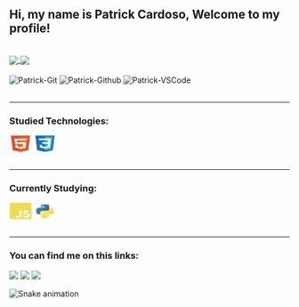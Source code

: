 ## Hi, my name is Patrick Cardoso, Welcome to my profile!

</br>


<div style="display: inline_block">
  <a href="https://github.com/PatrickDF">
    <img height="150em" align="center" src="https://github-readme-stats.vercel.app/api?username=PatrickDF&show_icons=true&theme=tokyonight&include_all_commits=true&count_private=true&hide_border=true"/>
    <img height="150em" align="center" src="https://github-readme-stats.vercel.app/api/top-langs/?username=PatrickDF&layout=compact&langs_count=7&theme=tokyonight&hide_border=true"/>
  </a>
</div>
<div style="display: inline_block"><br>
  <img align="center" alt="Patrick-Git" src="https://img.shields.io/badge/GIT-E44C30?style=for-the-badge&logo=git&logoColor=white">
  <img align="center" alt="Patrick-Github" src="https://img.shields.io/badge/GitHub-100000?style=for-the-badge&logo=github&logoColor=white">
  <img align="center" alt="Patrick-VSCode" src="https://img.shields.io/badge/VSCode-0078D4?style=for-the-badge&logo=visual%20studio%20code&logoColor=white">
</div>
<br>
<hr>

### Studied Technologies:
<div style="display: inline_block">
  <img align="center" alt="Patrick-HTML5" height="30" width="40" src="https://raw.githubusercontent.com/devicons/devicon/master/icons/html5/html5-original.svg">
  <img align="center" alt="Patrick-CSS3" height="30" width="40" src="https://raw.githubusercontent.com/devicons/devicon/master/icons/css3/css3-original.svg">
</div>
<br>
<hr>

### Currently Studying:
<div style="display: inline_block">
  <img align="center" alt="Patrick-Js" height="30" width="40" src="https://raw.githubusercontent.com/devicons/devicon/master/icons/javascript/javascript-plain.svg">
  <img align="center" alt="Patrick-Python" height="30" width="40" src="https://raw.githubusercontent.com/devicons/devicon/master/icons/python/python-original.svg">
</div>
<br>
<hr>

### You can find me on this links:
<div> 
  <a href = "mailto:orion.kimera@gmail.com"><img src="https://img.shields.io/badge/-Gmail-%23333?style=for-the-badge&logo=gmail&logoColor=white" target="_blank"></a>
  <a href="https://discord.gg/#6929" target="_blank"><img src="https://img.shields.io/badge/Discord-7289DA?style=for-the-badge&logo=discord&logoColor=white" target="_blank"></a>
  <a href = "https://www.linkedin.com/public-profile/settings?lipi=urn%3Ali%3Apage%3Ad_flagship3_profile_self_edit_contact-info%3BDamjkaDbQrW24Ab9ve6VdA%3D%3D"><img src="https://img.shields.io/badge/-LinkedIn-%230077B5?style=for-the-badge&logo=linkedin&logoColor=white" target="_blank"></a>
  

  ![Snake animation](https://github.com/PatrickDF/PatrickDF/blob/output/github-contribution-grid-snake.svg)
</div>
